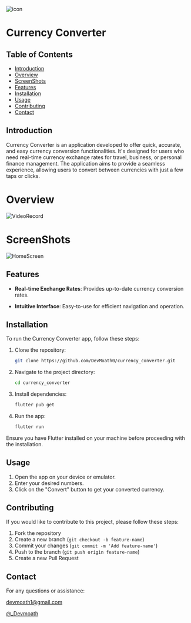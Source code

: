 ![icon](https://github.com/DevMoath0/currency_converter/assets/109462109/d1e68a0e-0eb4-4946-8911-94fa37cb88d1)
# Currency Converter 

## Table of Contents
- [Introduction](#introduction)
- [Overview](#Overview)
- [ScreenShots](#ScreenShots)
- [Features](#features)
- [Installation](#installation)
- [Usage](#usage)
- [Contributing](#contributing)
- [Contact](#Contact)

## Introduction

Currency Converter is an application developed to offer quick, accurate, and easy currency conversion functionalities. It's designed for users who need real-time currency exchange rates for travel, business, or personal finance management. The application aims to provide a seamless experience, allowing users to convert between currencies with just a few taps or clicks.

# Overview
![VideoRecord](https://github.com/DevMoath0/currency_converter/assets/109462109/9d0ee43a-b3d8-4079-b44b-ed4b2be3c93c)

# ScreenShots
![HomeScreen](https://github.com/DevMoath0/currency_converter/assets/109462109/3e890e6d-81b3-4926-b3d0-62ed9eb6e6a4)

## Features

- **Real-time Exchange Rates**: Provides up-to-date currency conversion rates.

- **Intuitive Interface**: Easy-to-use for efficient navigation and operation.

  
## Installation

To run the Currency Converter app, follow these steps:

1. Clone the repository:

    ```bash
    git clone https://github.com/DevMoath0/currency_converter.git
    ```

2. Navigate to the project directory:

    ```bash
    cd currency_converter
    ```

3. Install dependencies:

    ```bash
    flutter pub get
    ```

4. Run the app:

    ```bash
    flutter run
    ```

Ensure you have Flutter installed on your machine before proceeding with the installation.

## Usage

1. Open the app on your device or emulator.
2. Enter your desired numbers.
3. Click on the "Convert" button to get your converted currency.

## Contributing

If you would like to contribute to this project, please follow these steps:

1. Fork the repository
2. Create a new branch (`git checkout -b feature-name`)
3. Commit your changes (`git commit -m 'Add feature-name'`)
4. Push to the branch (`git push origin feature-name`)
5. Create a new Pull Request

## Contact
For any questions or assistance:

[devmoath1@gmail.com](mailto:devmoath1@gmail.com)

[@_Devmoath](https://twitter.com/_DevMoath)

